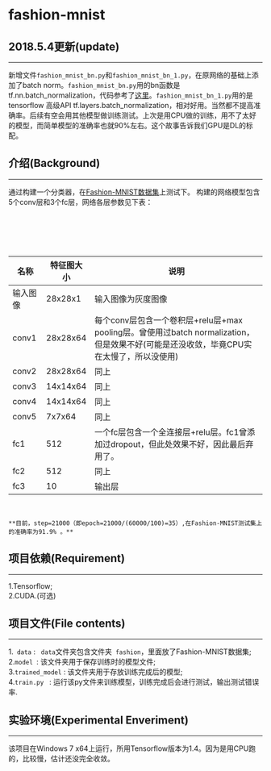 # fashion-mnist
## 2018.5.4更新(update)
------
新增文件`fashion_mnist_bn.py`和`fashion_mnist_bn_1.py`，在原网络的基础上添加了batch norm。`fashion_mnist_bn.py`用的bn函数是tf.nn.batch_normalization，代码参考了[这里](https://github.com/martin-gorner/tensorflow-mnist-tutorial/blob/master/mnist_4.2_batchnorm_convolutional.py)。`fashion_mnist_bn_1.py`用的是tensorflow 高级API tf.layers.batch_normalization，相对好用。当然都不提高准确率。后续有空会用其他模型做训练测试。上次是用CPU做的训练，用不了太好的模型，而简单模型的准确率也就90%左右。这个故事告诉我们GPU是DL的标配。
## 介绍(Background)
------
通过构建一个分类器，在[Fashion-MNIST数据集](https://github.com/zalandoresearch/fashion-mnist)上测试下。
构建的网络模型包含5个conv层和3个fc层，网络各层参数见下表：
<br>
<table>
<thead><tr><th>名称</th><th>特征图大小</th><th>说明</th></tr></thead>
        <tr>
            <td>输入图像</td>
            <td>28x28x1</td>
            <td>输入图像为灰度图像</td>
        </tr>
         <tr>
            <td>conv1</td>
            <td>28x28x64</td>
            <td>每个conv层包含一个卷积层+relu层+max pooling层。曾使用过batch normalization，但是效果不好(可能是还没收敛，毕竟CPU实在太慢了，所以没使用)</td>
        </tr>
         <tr>
            <td>conv2</td>
            <td>28x28x64</td>
            <td>同上</td>
        </tr>
         <tr>
            <td>conv3</td>
            <td>14x14x64</td>
            <td>同上</td>
        </tr>
         <tr>
            <td>conv4</td>
            <td>14x14x64</td>
            <td>同上</td>
        </tr>
         <tr>
            <td>conv5</td>
            <td>7x7x64</td>
            <td>同上</td>
        </tr>
          <tr>
            <td>fc1</td>
            <td>512</td>
            <td>一个fc层包含一个全连接层+relu层。fc1曾添加过dropout，但此处效果不好，因此最后弃用了。</td>
        </tr>
          <tr>
            <td>fc2</td>
            <td>512</td>
            <td>同上</td>
        </tr>
          <tr>
            <td>fc3</td>
            <td>10</td>
            <td>输出层</td>
        </tr>
</table>
<br>

`**目前，step=21000（即epoch=21000/(60000/100)=35）,在Fashion-MNIST测试集上的准确率为91.9% 。**`

## 项目依赖(Requirement)
-----

1.Tensorflow;<br>
2.CUDA.(可选)<br>

## 项目文件(File contents)
-----

1.` data` : ` data`文件夹包含文件夹` fashion`，里面放了Fashion-MNIST数据集;<br>
2.`model `: 该文件夹用于保存训练时的模型文件;<br>
3.`trained_model` : 该文件夹用于存放训练完成后的模型;<br>
4.`train.py ` : 运行该py文件来训练模型，训练完成后会进行测试，输出测试错误率.<br>

## 实验环境(Experimental Enveriment)
-----
该项目在Windows 7 x64上运行，所用Tensorflow版本为1.4。因为是用CPU跑的，比较慢，估计还没完全收敛。
